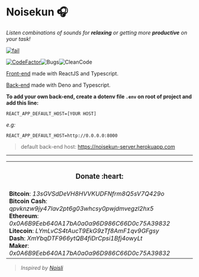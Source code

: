 # Noisekun :headphones:

_Listen combinations of sounds for **relaxing** or getting more **productive** on your task!_

[![fail](docs/page.gif)](https://mateusfg7.github.io/Noisekun/)

[![CodeFactor](https://img.shields.io/codefactor/grade/github/mateusfg7/Noisekun?style=for-the-badge&color=%2342fc3c)](https://www.codefactor.io/repository/github/mateusfg7/noisekun)![Bugs](https://img.shields.io/github/issues/mateusfg7/Noisekun/bug?color=%23fc3f3c&style=for-the-badge)![CleanCode](https://img.shields.io/github/issues/mateusfg7/Noisekun/clean%20code?color=%233cbffc&style=for-the-badge)

[Front-end](https://github.com/mateusfg7/Noisekun) made with ReactJS and Typescript.

[Back-end](https://github.com/mateusfg7/Noisekun-backend) made with Deno and Typescript.

**To add your own back-end, create a dotenv file `.env` on root of project and add this line:**

```dotenv
REACT_APP_DEFAULT_HOST=[YOUR HOST]
```

_e.g:_

```dotenv
REACT_APP_DEFAULT_HOST=http://0.0.0.0:8000
```

> default back-end host: https://noisekun-server.herokuapp.com

---

<table align="center">
    <tr align="center">
        <td>
            <h3>Donate :heart: </h3>
        </td>
    </tr>
    <tr>
        <td>
            <b title="BTC">Bitcoin</b>: <em title="BTC">13sGVSdDeVH8HVVKUDFNfrm8Q5sV7Q429o</em>
            <br/>
            <b title="BCH">Bitcoin Cash</b>: <em title="BCH">qpvknzw9jy47lav2pt6g03whcsy0pwjdmvegzl2hx5</em>
            <br/>
            <b title="ETH">Ethereum</b>: <em title="ETH">0x0A6B9Eeb640A17bA0a0a96D986C66D0c75A39832</em>
            <br/>
            <b title="LTC">Litecoin</b>: <em title="LTC">LYmLvCS4tAucT9EkG9zTf8AmF1qv9GFgsy</em>
            <br/>
            <b title="DASH">Dash</b>: <em title="DASH">XmYbqDTF966ytQB4fiDrCpsi1Bfj4owyLt</em>
            <br/>
            <b title="MKR">Maker</b>: <em title="MKR">0x0A6B9Eeb640A17bA0a0a96D986C66D0c75A39832</em>
        </td>
    </tr>
</table>

> _Inspired by [Noisli](https://www.noisli.com/)_
